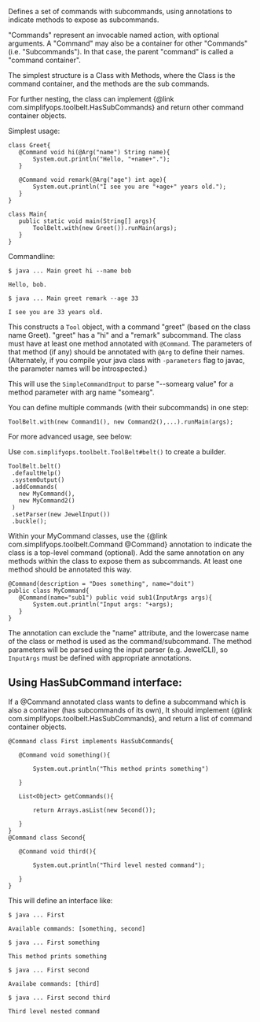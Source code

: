 Defines a set of commands with subcommands, using annotations to indicate methods to expose as subcommands. 

"Commands" represent an invocable named action, with optional arguments.  A "Command" may also be a container
for other "Commands" (i.e. "Subcommands"). In that case, the parent "command" is called a "command container". 

The simplest structure is a Class with Methods, where the Class is the command container, and the methods are the
sub commands. 

For further nesting, the class can implement {@link com.simplifyops.toolbelt.HasSubCommands} and return
other command container objects. 

Simplest usage: 


~~~ {.java}
class Greet{
   @Command void hi(@Arg("name") String name){
       System.out.println("Hello, "+name+".");
   }

   @Command void remark(@Arg("age") int age){
       System.out.println("I see you are "+age+" years old.");
   }
}

class Main{
   public static void main(String[] args){
       ToolBelt.with(new Greet()).runMain(args);
   }
}
~~~

Commandline:  


    $ java ... Main greet hi --name bob

    Hello, bob.

    $ java ... Main greet remark --age 33

    I see you are 33 years old.



This constructs a `Tool` object, with a command "greet" (based on the class name
Greet).  "greet" has a "hi" and a "remark" subcommand. The class must have at least 
one method annotated with `@Command`.  The parameters of that
method (if any) should be annotated with `@Arg` to define their names.
(Alternately, if you compile your java class with `-parameters` flag to javac, the parameter names will be
introspected.)

This will use the `SimpleCommandInput` to parse "--somearg value" for a
method parameter with arg name "somearg".

You can define multiple commands (with their subcommands) in one step: 

~~~{.java}
ToolBelt.with(new Command1(), new Command2(),...).runMain(args);
~~~

For more advanced usage, see below:

Use `com.simplifyops.toolbelt.ToolBelt#belt()` to create a builder.


~~~~ {.java}
ToolBelt.belt()
 .defaultHelp()
 .systemOutput()
 .addCommands(
   new MyCommand(),
   new MyCommand2()
 )
 .setParser(new JewelInput())
 .buckle();
~~~~


Within your MyCommand classes, use the {@link com.simplifyops.toolbelt.Command @Command} annotation to indicate the
class is a top-level command (optional).  Add the same annotation on any methods within the class to expose them
as subcommands. At least one method should be annotated this way.


~~~ {.java}
@Command(description = "Does something", name="doit")
public class MyCommand{
   @Command(name="sub1") public void sub1(InputArgs args){
       System.out.println("Input args: "+args);
   }
}
~~~


The annotation can exclude the "name" attribute, and the lowercase name of the class or method is used as the
command/subcommand.  The method parameters will be parsed using the input parser (e.g. JewelCLI), so
`InputArgs` must be defined with appropriate annotations.


## Using HasSubCommand interface:


If a @Command annotated class wants to define a subcommand which is also a container (has subcommands of
its own), It should implement {@link com.simplifyops.toolbelt.HasSubCommands}, and return a list of command
container objects.


~~~{.java}
@Command class First implements HasSubCommands{

   @Command void something(){

       System.out.println("This method prints something")

   }

   List<Object> getCommands(){

       return Arrays.asList(new Second());

   }
}
@Command class Second{

   @Command void third(){

       System.out.println("Third level nested command");

   }
}
~~~

This will define an interface like:


    $ java ... First

    Available commands: [something, second]

    $ java ... First something

    This method prints something

    $ java ... First second

    Availabe commands: [third]

    $ java ... First second third

    Third level nested command
